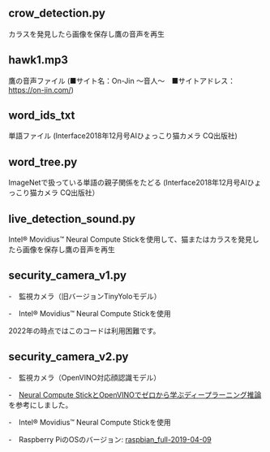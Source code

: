 ## crow_detection.py
カラスを発見したら画像を保存し鷹の音声を再生
## hawk1.mp3
鷹の音声ファイル (■サイト名：On-Jin ～音人～　■サイトアドレス：https://on-jin.com/)
## word_ids_txt
単語ファイル (Interface2018年12月号AIひょっこり猫カメラ CQ出版社)
## word_tree.py
ImageNetで扱っている単語の親子関係をたどる (Interface2018年12月号AIひょっこり猫カメラ CQ出版社）
## live_detection_sound.py
Intel® Movidius™ Neural Compute Stickを使用して、猫またはカラスを発見したら画像を保存し鷹の音声を再生
## security_camera_v1.py
-　監視カメラ（旧バージョンTinyYoloモデル）

-　Intel® Movidius™ Neural Compute Stickを使用

2022年の時点ではこのコードは利用困難です。
## security_camera_v2.py
-　監視カメラ（OpenVINO対応顔認識モデル）

-　[Neural Compute StickとOpenVINOでゼロから学ぶディープラーニング推論](https://jellyware.jp/openvino/#04)を参考にしました。

-　Intel® Movidius™ Neural Compute Stickを使用

-　Raspberry PiのOSのバージョン: [raspbian_full-2019-04-09](http://ftp.jaist.ac.jp/pub/raspberrypi/raspbian_full/images/raspbian_full-2019-04-09/)
